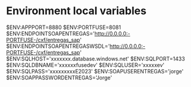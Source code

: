 # Environment local variables 
$ENV:APPPORT=8880
$ENV:PORTFUSE=8081
$ENV:ENDPOINTSOAPENTREGAS='http://0.0.0.0:-PORTFUSE-/cxf/entregas_sap'
$ENV:ENDPOINTSOAPENTREGASWSDL='http://0.0.0.0:-PORTFUSE-/cxf/entregas_sap'
$ENV:SQLHOST='xxxxxxx.database.windows.net'
$ENV:SQLPORT=1433
$ENV:SQLDBNAME='xxxxxxfusedev'
$ENV:SQLUSER='xxxxxev'
$ENV:SQLPASS='xxxxxxxxxE2023'
$ENV:SOAPUSERENTREGAS='jorge'
$ENV:SOAPPASSWORDENTREGAS='Jorge'
